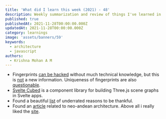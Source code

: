 ```yaml
---
title: 'What did I learn this week (2021) - 48'
description: Weekly summarization and review of things I've learned in the final week of November 2021 
published: true
publishedAt: 2021-11-28T00:00:00.000Z
updatedAt: 2021-11-28T00:00:00.000Z
category: learnings
image: 'assets/banners/59'
keywords: 
  - architecture
  - javascript
authors:
  - Krishna Mohan A M
---
```


- Fingerprints [can be hacked](https://blog.kraken.com/post/11905/your-fingerprint-can-be-hacked-for-5-heres-how/) without much technical knowledge, but this is [not](https://mathblog.com/are-fingerprints-unique/) a new information. Uniqueness of fingerprints are also [questionable](https://www.youtube.com/watch?v=OPtzRQNHzl0).
- [Svelte Cubed](https://svelte-cubed.vercel.app/docs/getting-started) is a component library for building Three.js scene graphs in Svelte apps. 
- Found a beautiful [list]( https://dynomight.net/thanks/) of underrated reasons to be thankful.
- Found an [article](https://www.thisiscolossal.com/2019/03/freddy-mamanis-neo-andean-architecture/) related to neo-andean architecture. Above all i really liked the [site](https://www.thisiscolossal.com). 